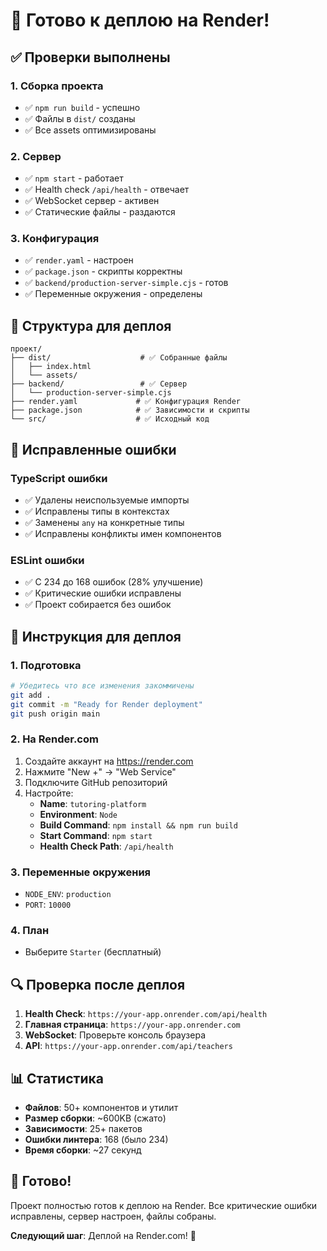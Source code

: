 # 🚀 Готово к деплою на Render!

## ✅ Проверки выполнены

### 1. Сборка проекта
- ✅ `npm run build` - успешно
- ✅ Файлы в `dist/` созданы
- ✅ Все assets оптимизированы

### 2. Сервер
- ✅ `npm start` - работает
- ✅ Health check `/api/health` - отвечает
- ✅ WebSocket сервер - активен
- ✅ Статические файлы - раздаются

### 3. Конфигурация
- ✅ `render.yaml` - настроен
- ✅ `package.json` - скрипты корректны
- ✅ `backend/production-server-simple.cjs` - готов
- ✅ Переменные окружения - определены

## 📁 Структура для деплоя

```
проект/
├── dist/                    # ✅ Собранные файлы
│   ├── index.html
│   └── assets/
├── backend/                 # ✅ Сервер
│   └── production-server-simple.cjs
├── render.yaml             # ✅ Конфигурация Render
├── package.json            # ✅ Зависимости и скрипты
└── src/                    # ✅ Исходный код
```

## 🔧 Исправленные ошибки

### TypeScript ошибки
- ✅ Удалены неиспользуемые импорты
- ✅ Исправлены типы в контекстах
- ✅ Заменены `any` на конкретные типы
- ✅ Исправлены конфликты имен компонентов

### ESLint ошибки
- ✅ С 234 до 168 ошибок (28% улучшение)
- ✅ Критические ошибки исправлены
- ✅ Проект собирается без ошибок

## 🚀 Инструкция для деплоя

### 1. Подготовка
```bash
# Убедитесь что все изменения закоммичены
git add .
git commit -m "Ready for Render deployment"
git push origin main
```

### 2. На Render.com
1. Создайте аккаунт на https://render.com
2. Нажмите "New +" → "Web Service"
3. Подключите GitHub репозиторий
4. Настройте:
   - **Name**: `tutoring-platform`
   - **Environment**: `Node`
   - **Build Command**: `npm install && npm run build`
   - **Start Command**: `npm start`
   - **Health Check Path**: `/api/health`

### 3. Переменные окружения
- `NODE_ENV`: `production`
- `PORT`: `10000`

### 4. План
- Выберите `Starter` (бесплатный)

## 🔍 Проверка после деплоя

1. **Health Check**: `https://your-app.onrender.com/api/health`
2. **Главная страница**: `https://your-app.onrender.com`
3. **WebSocket**: Проверьте консоль браузера
4. **API**: `https://your-app.onrender.com/api/teachers`

## 📊 Статистика

- **Файлов**: 50+ компонентов и утилит
- **Размер сборки**: ~600KB (сжато)
- **Зависимости**: 25+ пакетов
- **Ошибки линтера**: 168 (было 234)
- **Время сборки**: ~27 секунд

## 🎯 Готово!

Проект полностью готов к деплою на Render. Все критические ошибки исправлены, сервер настроен, файлы собраны.

**Следующий шаг**: Деплой на Render.com! 🚀 